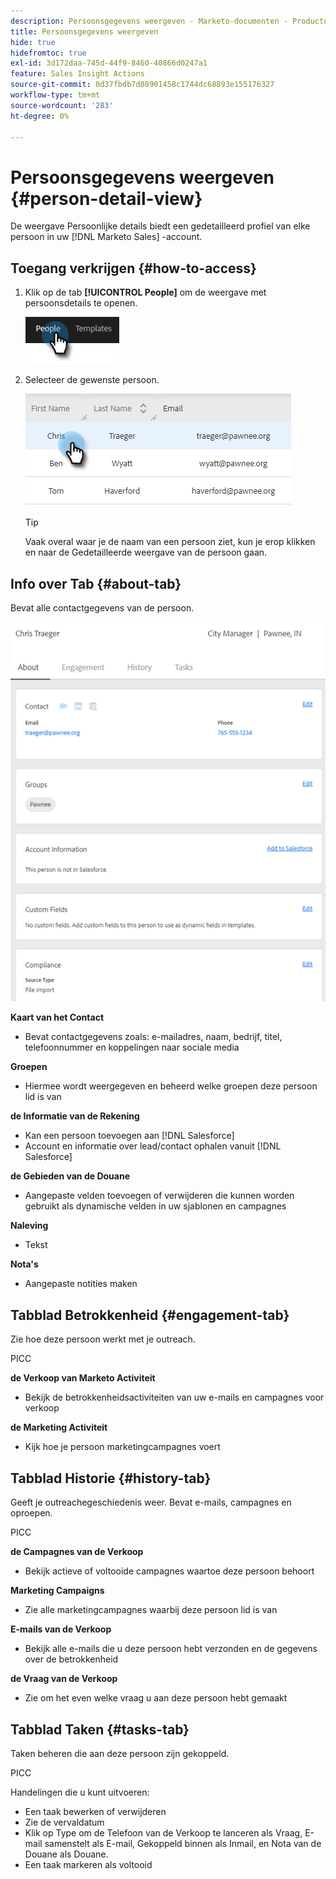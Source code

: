 ```yaml
---
description: Persoonsgegevens weergeven - Marketo-documenten - Productdocumentatie
title: Persoonsgegevens weergeven
hide: true
hidefromtoc: true
exl-id: 3d172daa-745d-44f9-8460-40866d0247a1
feature: Sales Insight Actions
source-git-commit: 0d37fbdb7d08901458c1744dc68893e155176327
workflow-type: tm+mt
source-wordcount: '283'
ht-degree: 0%

---
```


# Persoonsgegevens weergeven {#person-detail-view}

De weergave Persoonlijke details biedt een gedetailleerd profiel van elke persoon in uw [!DNL Marketo Sales] -account.

## Toegang verkrijgen {#how-to-access}

1. Klik op de tab **[!UICONTROL People]** om de weergave met persoonsdetails te openen.

   ![](assets/person-detail-view-1.png)

1. Selecteer de gewenste persoon.

   ![](assets/person-detail-view-2.png)

   >[!TIP]
   >
   >Vaak overal waar je de naam van een persoon ziet, kun je erop klikken en naar de Gedetailleerde weergave van de persoon gaan.

## Info over Tab {#about-tab}

Bevat alle contactgegevens van de persoon.

![](assets/person-detail-view-3.png)

**Kaart van het Contact**

* Bevat contactgegevens zoals: e-mailadres, naam, bedrijf, titel, telefoonnummer en koppelingen naar sociale media

**Groepen**

* Hiermee wordt weergegeven en beheerd welke groepen deze persoon lid is van

**de Informatie van de Rekening**

* Kan een persoon toevoegen aan [!DNL Salesforce]
* Account en informatie over lead/contact ophalen vanuit [!DNL Salesforce]

**de Gebieden van de Douane**

* Aangepaste velden toevoegen of verwijderen die kunnen worden gebruikt als dynamische velden in uw sjablonen en campagnes

**Naleving**

* Tekst

**Nota&#39;s**

* Aangepaste notities maken

## Tabblad Betrokkenheid {#engagement-tab}

Zie hoe deze persoon werkt met je outreach.

PICC

**de Verkoop van Marketo Activiteit**

* Bekijk de betrokkenheidsactiviteiten van uw e-mails en campagnes voor verkoop

**de Marketing Activiteit**

* Kijk hoe je persoon marketingcampagnes voert

## Tabblad Historie {#history-tab}

Geeft je outreachegeschiedenis weer. Bevat e-mails, campagnes en oproepen.

PICC

**de Campagnes van de Verkoop**

* Bekijk actieve of voltooide campagnes waartoe deze persoon behoort

**Marketing Campaigns**

* Zie alle marketingcampagnes waarbij deze persoon lid is van

**E-mails van de Verkoop**

* Bekijk alle e-mails die u deze persoon hebt verzonden en de gegevens over de betrokkenheid

**de Vraag van de Verkoop**

* Zie om het even welke vraag u aan deze persoon hebt gemaakt

## Tabblad Taken {#tasks-tab}

Taken beheren die aan deze persoon zijn gekoppeld.

PICC

Handelingen die u kunt uitvoeren:

* Een taak bewerken of verwijderen
* Zie de vervaldatum
* Klik op Type om de Telefoon van de Verkoop te lanceren als Vraag, E-mail samenstelt als E-mail, Gekoppeld binnen als Inmail, en Nota van de Douane als Douane.
* Een taak markeren als voltooid
